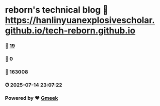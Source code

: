 # reborn's technical blog :link: https://hanlinyuanexplosivescholar.github.io/tech-reborn.github.io 
### :page_facing_up: [19](https://hanlinyuanexplosivescholar.github.io/tech-reborn.github.io/tag.html) 
### :speech_balloon: 0 
### :hibiscus: 163008 
### :alarm_clock: 2025-07-14 23:07:22 
### Powered by :heart: [Gmeek](https://github.com/Meekdai/Gmeek)
